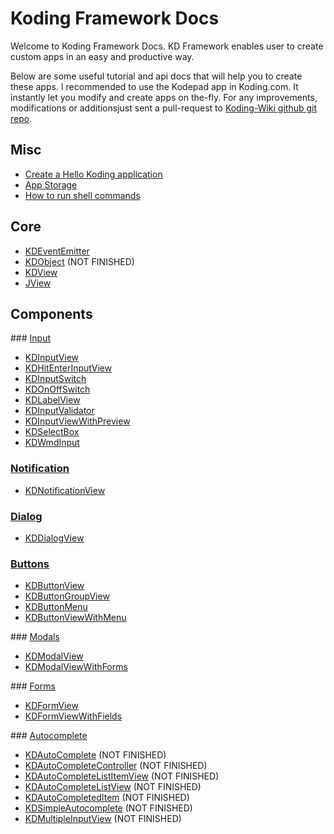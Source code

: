 # Koding Framework Docs

Welcome to Koding Framework Docs. KD Framework enables user to create custom
apps in an easy and productive way. 

Below are some useful tutorial and api docs that will help you to create these
apps. I recommended to use the Kodepad app in Koding.com. It instantly let you
modify and create apps on the-fly. For any improvements, modifications or
additionsjust sent a pull-request to [Koding-Wiki github git
repo](github_adress).

## Misc

* [Create a Hello Koding application](/framework/first_app)
* [App Storage](/framework/appstorage)
* [How to run shell commands](/framework/shell)

## Core 

* [KDEventEmitter](/core/KDEventEmitter)
* [KDObject](/core/KDObject) (NOT FINISHED)
* [KDView](/core/KDView)
* [JView](/core/JView)

## Components

### [Input](/framework/input)
* [KDInputView](/framework/input/KDInputView)
* [KDHitEnterInputView](/framework/input/KDHitEnterInputView)
* [KDInputSwitch](/framework/input/KDInputSwitch)
* [KDOnOffSwitch](/framework/input/KDOnOffSwitch)
* [KDLabelView](/framework/input/KDLabelView)
* [KDInputValidator](/framework/input/KDInputValidator) 
* [KDInputViewWithPreview](/framework/input/KDInputViewWithPreview)
* [KDSelectBox](/framework/input/KDSelectBox)
* [KDWmdInput](/framework/input/KDWmdInput)

### [Notification](/framework/notification)
* [KDNotificationView](/framework/notification/KDNotificationView)

### [Dialog](/framework/dialog)
* [KDDialogView](/framework/dialog/KDDialogView)

### [Buttons](/framework/buttons)
* [KDButtonView](/framework/buttons/KDButtonView)
* [KDButtonGroupView](/framework/buttons/KDButtonGroupView)
* [KDButtonMenu](/framework/buttons/KDButtonMenu)
* [KDButtonViewWithMenu](/framework/buttons/KDButtonViewWithMenu)

### [Modals](/framework/modals)
* [KDModalView](/framework/modals/KDModalView)
* [KDModalViewWithForms](/framework/modals/KDModalViewWithForms)

### [Forms](/framework/forms)
* [KDFormView](/framework/forms/KDFormView)
* [KDFormViewWithFields](/framework/forms/KDFormViewWithFields)

### [Autocomplete](/framework/autocomplete)

* [KDAutoComplete](/framework/autocomplete/KDAutoComplete) (NOT FINISHED)
* [KDAutoCompleteController](/framework/autocomplete/KDAutoCompleteController) (NOT FINISHED)
* [KDAutoCompleteListItemView](/framework/autocomplete/KDAutoCompleteListItemView) (NOT FINISHED)
* [KDAutoCompleteListView](/framework/autocomplete/KDAutoCompleteListView) (NOT FINISHED)
* [KDAutoCompletedItem](/framework/autocomplete/KDAutoCompletedItem) (NOT FINISHED)
* [KDSimpleAutocomplete](/framework/autocomplete/KDSimpleAutocomplete) (NOT FINISHED)
* [KDMultipleInputView](/framework/autocomplete/KDMultipleInputView) (NOT FINISHED)
